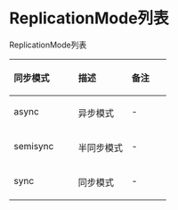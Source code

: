 # ReplicationMode列表<a name="rds_10_0203"></a>

ReplicationMode列表

<a name="t256049fcc9bb4ca6bdea22b38b817dc6"></a>
<table><thead align="left"><tr id="r1fc5539573734a8a9ec6e7a1495cd7d2"><th class="cellrowborder" valign="top" width="41.02%" id="mcps1.1.4.1.1"><p id="a11d62ebd2b584a54917c133f5e9f9adc"><a name="a11d62ebd2b584a54917c133f5e9f9adc"></a><a name="a11d62ebd2b584a54917c133f5e9f9adc"></a><strong id="a62c2c755e7a64c089326742572ef70b2"><a name="a62c2c755e7a64c089326742572ef70b2"></a><a name="a62c2c755e7a64c089326742572ef70b2"></a>同步模式</strong></p>
</th>
<th class="cellrowborder" valign="top" width="34.03%" id="mcps1.1.4.1.2"><p id="a3154ea18bb1b45b4b80cf5b387cd6c72"><a name="a3154ea18bb1b45b4b80cf5b387cd6c72"></a><a name="a3154ea18bb1b45b4b80cf5b387cd6c72"></a><strong id="a46e1f547ed1f4864ac6732c4e776becd"><a name="a46e1f547ed1f4864ac6732c4e776becd"></a><a name="a46e1f547ed1f4864ac6732c4e776becd"></a>描述</strong></p>
</th>
<th class="cellrowborder" valign="top" width="24.95%" id="mcps1.1.4.1.3"><p id="ad41173b985f14385b926463b3b2b255d"><a name="ad41173b985f14385b926463b3b2b255d"></a><a name="ad41173b985f14385b926463b3b2b255d"></a><strong id="aeeb52cc0d12b482893a9733d850e322e"><a name="aeeb52cc0d12b482893a9733d850e322e"></a><a name="aeeb52cc0d12b482893a9733d850e322e"></a>备注</strong></p>
</th>
</tr>
</thead>
<tbody><tr id="rdaa606869fac45ddbbe13026eb5788a8"><td class="cellrowborder" valign="top" width="41.02%" headers="mcps1.1.4.1.1 "><p id="af6738fd655284c1f8ae83db29f476c29"><a name="af6738fd655284c1f8ae83db29f476c29"></a><a name="af6738fd655284c1f8ae83db29f476c29"></a>async</p>
</td>
<td class="cellrowborder" valign="top" width="34.03%" headers="mcps1.1.4.1.2 "><p id="a575e2ed29d1949de8ed277f9a7c70f8a"><a name="a575e2ed29d1949de8ed277f9a7c70f8a"></a><a name="a575e2ed29d1949de8ed277f9a7c70f8a"></a>异步模式</p>
</td>
<td class="cellrowborder" valign="top" width="24.95%" headers="mcps1.1.4.1.3 "><p id="a3019df61b8d440cc8f216d7f1eff12ba"><a name="a3019df61b8d440cc8f216d7f1eff12ba"></a><a name="a3019df61b8d440cc8f216d7f1eff12ba"></a>-</p>
</td>
</tr>
<tr id="r370c44522fa542a0b0cfbe9abf696834"><td class="cellrowborder" valign="top" width="41.02%" headers="mcps1.1.4.1.1 "><p id="abb648af465ef425d8c54e0c5bdc1ed30"><a name="abb648af465ef425d8c54e0c5bdc1ed30"></a><a name="abb648af465ef425d8c54e0c5bdc1ed30"></a>semisync</p>
</td>
<td class="cellrowborder" valign="top" width="34.03%" headers="mcps1.1.4.1.2 "><p id="a9453de8412ef4dfb88052206b430d834"><a name="a9453de8412ef4dfb88052206b430d834"></a><a name="a9453de8412ef4dfb88052206b430d834"></a>半同步模式</p>
</td>
<td class="cellrowborder" valign="top" width="24.95%" headers="mcps1.1.4.1.3 "><p id="a2c39d1721ccf4b56acf6455a137bcb71"><a name="a2c39d1721ccf4b56acf6455a137bcb71"></a><a name="a2c39d1721ccf4b56acf6455a137bcb71"></a>-</p>
</td>
</tr>
<tr id="row294602349935"><td class="cellrowborder" valign="top" width="41.02%" headers="mcps1.1.4.1.1 "><p id="p95405789935"><a name="p95405789935"></a><a name="p95405789935"></a>sync</p>
</td>
<td class="cellrowborder" valign="top" width="34.03%" headers="mcps1.1.4.1.2 "><p id="p345893409935"><a name="p345893409935"></a><a name="p345893409935"></a>同步模式</p>
</td>
<td class="cellrowborder" valign="top" width="24.95%" headers="mcps1.1.4.1.3 "><p id="p502731759935"><a name="p502731759935"></a><a name="p502731759935"></a>-</p>
</td>
</tr>
</tbody>
</table>

